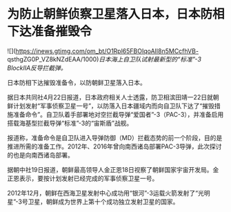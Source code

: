# 为防止朝鲜侦察卫星落入日本，日本防相下达准备摧毁令

![](https://inews.gtimg.com/om_bt/O1Rpl65FBOIqoAIl8n5MCcfhVB-
qsthgZG0P_VZ8kNZdEAA/1000)_日本海上自卫队试射最新型的“标准”-3 BlockIIA反导拦截弹。_

日本防相下达摧毁准备令，以防朝鲜卫星落入日本。

据日本共同社4月22日报道，日本政府相关人士透露，防卫相滨田靖一22日就朝鲜计划发射“军事侦察卫星一号”，以防落入日本疆域内而向自卫队下达了“摧毁措施准备命令”。自卫队着手部署地对空拦截导弹“爱国者”-3（PAC-3），并准备启用搭载海基型拦截导弹“标准”-3的“宙斯盾”战舰。

报道称，准备命令是自卫队进入导弹防御（MD）拦截态势的前一个阶段，目的是推进所需的准备工作。2012年、2016年曾向南西诸岛部署PAC-3导弹，此次探讨的也是向南西诸岛部署。

据朝中社19日报道，朝鲜最高领导人金正恩18日视察了朝鲜国家宇宙开发局。金正恩表示，要按计划发射已经完成的军事侦察卫星一号。

2012年12月，朝鲜在西海卫星发射中心成功用“银河”-3运载火箭发射了“光明星”-3号卫星，朝鲜成为世界上第十个成功独立发射卫星的国家。

